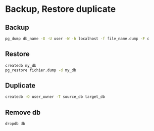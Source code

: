 # Backup, Restore duplicate

## Backup
``` bash
pg_dump db_name -O -U user -W -h localhost -f file_name.dump -F c
```

## Restore
``` bash
createdb my_db
pg_restore fichier.dump -d my_db
```

## Duplicate
``` bash
createdb -O user_owner -T source_db target_db
```

## Remove db
``` bash
dropdb db
```